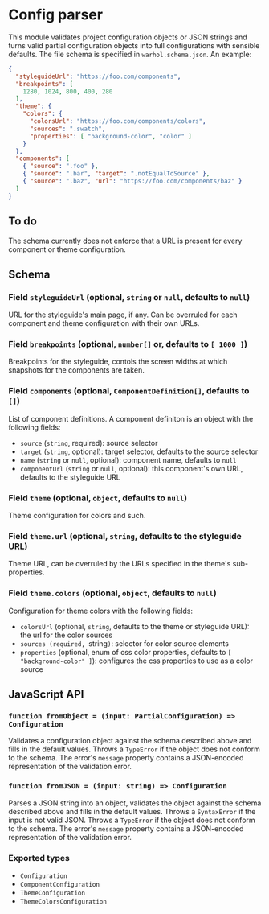 # Config parser

This module validates project configuration objects or JSON strings and turns
valid partial configuration objects into full configurations with sensible
defaults. The file schema is specified in `warhol.schema.json`. An example:

```json
{
  "styleguideUrl": "https://foo.com/components",
  "breakpoints": [
    1280, 1024, 800, 400, 280
  ],
  "theme": {
    "colors": {
      "colorsUrl": "https://foo.com/components/colors",
      "sources": ".swatch",
      "properties": [ "background-color", "color" ]
    }
  },
  "components": [
    { "source": ".foo" },
    { "source": ".bar", "target": ".notEqualToSource" },
    { "source": ".baz", "url": "https://foo.com/components/baz" }
  ]
}
```

## To do

The schema currently does not enforce that a URL is present for every component
or theme configuration.

## Schema

### Field `styleguideUrl` (optional, `string` or `null`, defaults to `null`)

URL for the styleguide's main page, if any. Can be overruled for each component
and theme configuration with their own URLs.

### Field `breakpoints` (optional, `number[]` or, defaults to `[ 1000 ]`)

Breakpoints for the styleguide, contols the screen widths at which snapshots
for the components are taken.

### Field `components` (optional, `ComponentDefinition[]`, defaults to `[]`)

List of component definitions. A component definiton is an object with the
following fields:

  * `source` (`string`, required): source selector
  * `target` (`string`, optional): target selector, defaults to the source selector
  * `name` (`string` or `null`, optional): component name, defaults to `null`
  * `componentUrl` (`string` or `null`, optional): this component's own URL, defaults to the styleguide URL

### Field `theme` (optional, `object`, defaults to `null`)

Theme configuration for colors and such.

### Field `theme.url` (optional, `string`, defaults to the styleguide URL)

Theme URL, can be overruled by the URLs specified in the theme's sub-properties.

### Field `theme.colors` (optional, `object`, defaults to `null`)

Configuration for theme colors with the following fields:

  * `colorsUrl` (optional, `string`, defaults to the theme or styleguide URL): the url for the color sources
  * `sources (required, `string`)`: selector for color source elements
  * `properties` (optional, enum of css color properties, defaults to `[ "background-color" ]`): configures the css properties to use as a color source

## JavaScript API

### `function fromObject = (input: PartialConfiguration) => Configuration`

Validates a configuration object against the schema described above and fills in
the default values. Throws a `TypeError` if the object does not conform to the
schema. The error's `message` property contains a JSON-encoded representation
of the validation error.

### `function fromJSON = (input: string) => Configuration`

Parses a JSON string into an object, validates the object against the schema
described above and fills in the default values. Throws a `SyntaxError` if the
input is not valid JSON. Throws a `TypeError` if the object does not conform to
the schema. The error's `message` property contains a JSON-encoded
representation of the validation error.

### Exported types

* `Configuration`
* `ComponentConfiguration`
* `ThemeConfiguration`
* `ThemeColorsConfiguration`
